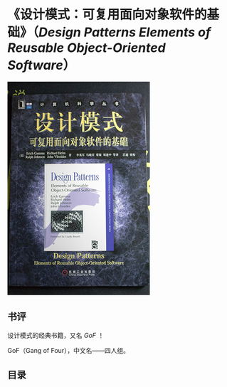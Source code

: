 # 《设计模式：可复用面向对象软件的基础》（*Design Patterns Elements of Reusable Object-Oriented Software*）

![](IMG_6201.jpg)

## 书评
设计模式的经典书籍，又名 *GoF* ！

GoF（Gang of Four），中文名——四人组。

## 目录
